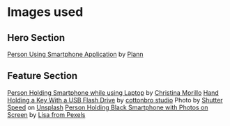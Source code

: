 # Images used

## Hero Section
[Person Using Smartphone Application](https://www.pexels.com/photo/person-using-smartphone-application-4549408/) by [Plann](https://www.pexels.com/@plann-2999237/)

## Feature Section
[Person Holding Smartphone while using Laptop](https://www.pexels.com/photo/person-holding-smartphone-while-using-laptop-1181244/) by [Christina Morillo](https://www.pexels.com/@divinetechygirl/)
[Hand Holding a Key With a USB Flash Drive](https://www.pexels.com/photo/hand-holding-a-key-with-a-usb-flash-drive-5474298/) by [cottonbro studio](https://www.pexels.com/@cottonbro/)
Photo by [Shutter Speed](https://unsplash.com/@shutter_speed_?utm_content=creditCopyText&utm_medium=referral&utm_source=unsplash) on [Unsplash](https://unsplash.com/photos/a-stack-of-colorful-blocks-with-social-icons-on-them-ZOdMXpVUjqA?utm_content=creditCopyText&utm_medium=referral&utm_source=unsplash)
[Person Holding Black Smartphone with Photos on Screen](https://www.pexels.com/photo/person-holding-black-smartphone-with-photos-on-screen-6804422/) by [Lisa from Pexels](https://www.pexels.com/@fotios-photos/)